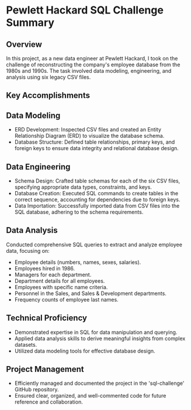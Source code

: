 # Pewlett Hackard SQL Challenge Summary #
## Overview ##
In this project, as a new data engineer at Pewlett Hackard, I took on the challenge of reconstructing the company's employee database from the 1980s and 1990s. The task involved data modeling, engineering, and analysis using six legacy CSV files.

## Key Accomplishments ##
## Data Modeling ##
- ERD Development: Inspected CSV files and created an Entity Relationship Diagram (ERD) to visualize the database schema.
- Database Structure: Defined table relationships, primary keys, and foreign keys to ensure data integrity and relational database design.
## Data Engineering ##
- Schema Design: Crafted table schemas for each of the six CSV files, specifying appropriate data types, constraints, and keys.
- Database Creation: Executed SQL commands to create tables in the correct sequence, accounting for dependencies due to foreign keys.
- Data Importation: Successfully imported data from CSV files into the SQL database, adhering to the schema requirements.
## Data Analysis ##
Conducted comprehensive SQL queries to extract and analyze employee data, focusing on:
- Employee details (numbers, names, sexes, salaries).
- Employees hired in 1986.
- Managers for each department.
- Department details for all employees.
- Employees with specific name criteria.
- Personnel in the Sales, and Sales & Development departments.
- Frequency counts of employee last names.
## Technical Proficiency ##
- Demonstrated expertise in SQL for data manipulation and querying.
- Applied data analysis skills to derive meaningful insights from complex datasets.
- Utilized data modeling tools for effective database design.
## Project Management ##
- Efficiently managed and documented the project in the 'sql-challenge' GitHub repository.
- Ensured clear, organized, and well-commented code for future reference and collaboration.
